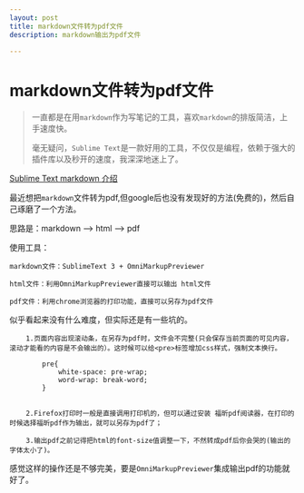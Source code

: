 ```yaml
---
layout: post
title: markdown文件转为pdf文件
description: markdown输出为pdf文件

---
```


# markdown文件转为pdf文件

> 一直都是在用`markdown`作为写笔记的工具，喜欢`markdown`的排版简洁，上手速度快。
> 
> 毫无疑问，`Sublime Text`是一款好用的工具，不仅仅是编程，依赖于强大的插件库以及秒开的速度，我深深地迷上了。

[Sublime Text markdown 介绍](http://macplay.leanote.com/post/%E8%BF%91%E4%B9%8E%E5%AE%8C%E7%BE%8E%E7%9A%84-Markdown-%E5%86%99%E4%BD%9C%E4%BD%93%E9%AA%8C-Sublime-Text-3-OmniMarkupPreviewer)

最近想把`markdown`文件转为pdf,但google后也没有发现好的方法(免费的)，然后自己琢磨了一个方法。

思路是：markdown --> html --> pdf

使用工具：

    markdown文件：SublimeText 3 + OmniMarkupPreviewer

    html文件：利用OmniMarkupPreviewer直接可以输出 html文件

    pdf文件：利用chrome浏览器的打印功能，直接可以另存为pdf文件

似乎看起来没有什么难度，但实际还是有一些坑的。
    
        1.页面内容出现滚动条，在另存为pdf时，文件会不完整(只会保存当前页面的可见内容，滚动才能看的内容是不会输出的）。这时候可以给<pre>标签增加css样式，强制文本换行。

            pre{
                white-space: pre-wrap;
                word-wrap: break-word;
            }
        

        2.Firefox打印时一般是直接调用打印机的，但可以通过安装 福昕pdf阅读器，在打印的时候选择福昕pdf作为输出，就可以另存为pdf了；

        3.输出pdf之前记得把html的font-size值调整一下，不然转成pdf后你会哭的(输出的字体太小了)。

感觉这样的操作还是不够完美，要是`OmniMarkupPreviewer`集成输出pdf的功能就好了。



